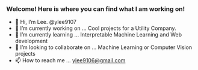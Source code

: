 ### Welcome! Here is where you can find what I am working on!

- 👋 Hi, I’m Lee.  @ylee9107
- 👀 I’m currently working on ... Cool projects for a Utility Company.
- 🌱 I’m currently learning ... Interpretable Machine Learning and Web development
- 💞️ I’m looking to collaborate on ... Machine Learning or Computer Vision projects
- 📫 How to reach me ... ylee9106@gmail.com

<!---
ylee9107/ylee9107 is a ✨ special ✨ repository because its `README.md` (this file) appears on your GitHub profile.
You can click the Preview link to take a look at your changes.
--->
